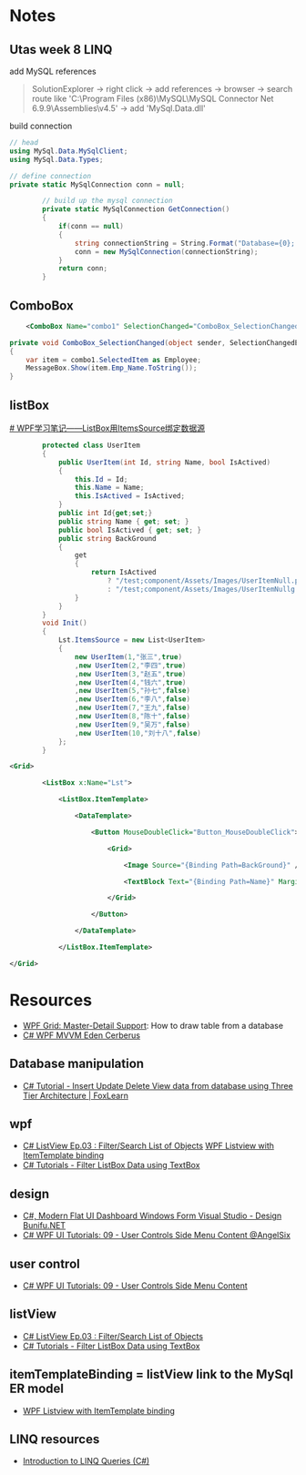 # Notes
## Utas week 8 LINQ
add MySQL references
>	SolutionExplorer -> right click -> add references -> browser
	-> search route like 'C:\Program Files (x86)\MySQL\MySQL Connector Net 6.9.9\Assemblies\v4.5'
	-> add 'MySql.Data.dll'

build connection
```cs
// head
using MySql.Data.MySqlClient;
using MySql.Data.Types;

// define connection
private static MySqlConnection conn = null;

        // build up the mysql connection
        private static MySqlConnection GetConnection()
        {
            if(conn == null)
            {
                string connectionString = String.Format("Database={0}; Data Source={1};User Id={2};Password={3}", db, server, user, pass);
                conn = new MySqlConnection(connectionString);
            }
            return conn;
        }
```

## ComboBox
```xml
	<ComboBox Name="combo1" SelectionChanged="ComboBox_SelectionChanged" ItemsSource="{Binding List}" SelectedValuePath="Id" DisplayMemberPath="Properity" />
```
```cs
private void ComboBox_SelectionChanged(object sender, SelectionChangedEventArgs e)
{
	var item = combo1.SelectedItem as Employee;
	MessageBox.Show(item.Emp_Name.ToString());
}
```
## listBox
[# WPF学习笔记——ListBox用ItemsSource绑定数据源](http://blog.csdn.net/leftfist/article/details/25333425)
```cs
        protected class UserItem
        {
            public UserItem(int Id, string Name, bool IsActived)
            {
                this.Id = Id;
                this.Name = Name;
                this.IsActived = IsActived;
            }
            public int Id{get;set;}
            public string Name { get; set; }
            public bool IsActived { get; set; }
            public string BackGround
            {
                get
                {
                    return IsActived
                        ? "/test;component/Assets/Images/UserItemNull.png"
                        : "/test;component/Assets/Images/UserItemNullg.png";
                }
            }
        }
        void Init()
        {
            Lst.ItemsSource = new List<UserItem>
            {
                new UserItem(1,"张三",true)
                ,new UserItem(2,"李四",true)
                ,new UserItem(3,"赵五",true)
                ,new UserItem(4,"钱六",true)
                ,new UserItem(5,"孙七",false)
                ,new UserItem(6,"李八",false)
                ,new UserItem(7,"王九",false)
                ,new UserItem(8,"陈十",false)
                ,new UserItem(9,"吴万",false)
                ,new UserItem(10,"刘十八",false)
            };
        }
```
```xml
<Grid>
        <ListBox x:Name="Lst">
            <ListBox.ItemTemplate>
                <DataTemplate>
                    <Button MouseDoubleClick="Button_MouseDoubleClick">
                        <Grid>
                            <Image Source="{Binding Path=BackGround}" />
                            <TextBlock Text="{Binding Path=Name}" Margin="70 10" FontSize="18"></TextBlock>
                        </Grid>
                    </Button>
                </DataTemplate>
            </ListBox.ItemTemplate>
</Grid>
```

# Resources
- [WPF Grid: Master-Detail Support](https://www.youtube.com/watch?v=Sh_VVEBFk50): How to draw table from a database
- [C# WPF MVVM Eden Cerberus](https://www.youtube.com/results?search_query=wpf+information+detail)

## Database manipulation
- [C# Tutorial - Insert Update Delete View data from database using Three Tier Architecture | FoxLearn](https://www.youtube.com/watch?v=ciUI2vaJ8GI)

## wpf
- [C# ListView Ep.03 : Filter/Search List of Objects](https://www.youtube.com/watch?v=cycavkXug5U)
[WPF Listview with ItemTemplate binding](https://www.youtube.com/watch?v=ca3Kc2HE0QQ)
- [C# Tutorials - Filter ListBox Data using TextBox](https://www.youtube.com/watch?v=7J-D4OzfX7Y)

## design
- [C#, Modern Flat UI Dashboard Windows Form Visual Studio - Design Bunifu.NET](https://www.youtube.com/watch?v=tgqKd7l7_s8)
- [C# WPF UI Tutorials: 09 - User Controls Side Menu Content @AngelSix](https://www.youtube.com/watch?v=9wYhpZ2oHkw)

## user control
- [C# WPF UI Tutorials: 09 - User Controls Side Menu Content](https://www.youtube.com/watch?v=9wYhpZ2oHkw)

## listView
- [C# ListView Ep.03 : Filter/Search List of Objects](https://www.youtube.com/watch?v=cycavkXug5U)
- [C# Tutorials - Filter ListBox Data using TextBox](https://www.youtube.com/watch?v=7J-D4OzfX7Y)

## itemTemplateBinding = listView link to the MySql ER model
- [WPF Listview with ItemTemplate binding](https://www.youtube.com/watch?v=ca3Kc2HE0QQ)

## LINQ resources
- [Introduction to LINQ Queries (C#)](https://docs.microsoft.com/en-us/dotnet/csharp/programming-guide/concepts/linq/introduction-to-linq-queries)
